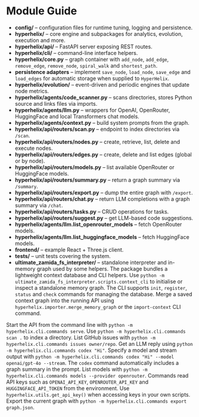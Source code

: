# Module Guide

- **config/** – configuration files for runtime tuning, logging and persistence.
- **hyperhelix/** – core engine and subpackages for analytics, evolution, execution and more.
- **hyperhelix/api/** – FastAPI server exposing REST routes.
- **hyperhelix/cli/** – command-line interface helpers.
- **hyperhelix/core.py** – graph container with `add_node`, `add_edge`, `remove_edge`, `remove_node`, `spiral_walk` and `shortest_path`.
- **persistence adapters** – implement `save_node`, `load_node`, `save_edge` and
  `load_edges` for automatic storage when supplied to `HyperHelix`.
- **hyperhelix/evolution/** – event-driven and periodic engines that update node metrics.
- **hyperhelix/agents/code_scanner.py** – scans directories, stores Python source and links files via imports.
 - **hyperhelix/agents/llm.py** – wrappers for OpenAI, OpenRouter, HuggingFace and local Transformers chat models.
- **hyperhelix/agents/context.py** – build system prompts from the graph.
- **hyperhelix/api/routers/scan.py** – endpoint to index directories via `/scan`.
- **hyperhelix/api/routers/nodes.py** – create, retrieve, list, delete and execute nodes.
- **hyperhelix/api/routers/edges.py** – create, delete and list edges (global or by node).
- **hyperhelix/api/routers/models.py** – list available OpenRouter or HuggingFace models.
- **hyperhelix/api/routers/summary.py** – return a graph summary via `/summary`.
- **hyperhelix/api/routers/export.py** – dump the entire graph with `/export`.
- **hyperhelix/api/routers/chat.py** – return LLM completions with a graph summary via `/chat`.
- **hyperhelix/api/routers/tasks.py** – CRUD operations for tasks.
- **hyperhelix/api/routers/suggest.py** – get LLM-based code suggestions.
 - **hyperhelix/agents/llm.list_openrouter_models** – fetch OpenRouter models.
 - **hyperhelix/agents/llm.list_huggingface_models** – fetch HuggingFace models.
- **frontend/** – example React + Three.js client.
- **tests/** – unit tests covering the system.
- **ultimate_zamida_fs_interpreter/** – standalone interpreter and in-memory graph used by some helpers.
  The package bundles a lightweight context database and CLI helpers. Use
  `python -m ultimate_zamida_fs_interpreter.scripts.context_cli` to
  initialise or inspect a standalone memory graph. The CLI supports
 `init`, `register`, `status` and `check` commands for managing the
 database. Merge a saved context graph into the running API using
 `hyperhelix.importer.merge_memory_graph` or the `import-context`
 CLI command.

Start the API from the command line with `python -m hyperhelix.cli.commands serve`.
Use `python -m hyperhelix.cli.commands scan .` to index a directory.
List GitHub issues with `python -m hyperhelix.cli.commands issues owner/repo`.
Get an LLM reply using `python -m hyperhelix.cli.commands codex "Hi"`.
Specify a model and stream output with `python -m hyperhelix.cli.commands codex "Hi" --model openai/gpt-4o --stream`.
The `codex` command automatically includes a graph summary in the prompt.
List models with `python -m hyperhelix.cli.commands models --provider openrouter`.
Commands read API keys such as `OPENAI_API_KEY`, `OPENROUTER_API_KEY` and `HUGGINGFACE_API_TOKEN` from the environment. Use `hyperhelix.utils.get_api_key()` when accessing keys in your own scripts.
Export the current graph with `python -m hyperhelix.cli.commands export graph.json`.
